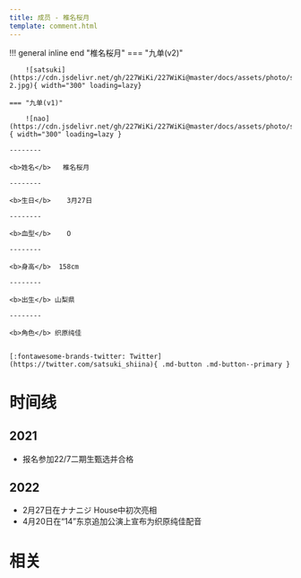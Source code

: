 ```yaml
---
title: 成员 - 椎名桜月
template: comment.html
---
```


!!! general inline end "椎名桜月"
    === "九单(v2)"

        ![satsuki](https://cdn.jsdelivr.net/gh/227WiKi/227WiKi@master/docs/assets/photo/satsuki/9th-2.jpg){ width="300" loading=lazy}

    === "九单(v1)"

        ![nao](https://cdn.jsdelivr.net/gh/227WiKi/227WiKi@master/docs/assets/photo/satsuki/9th.jpg){ width="300" loading=lazy }

    --------

    <b>姓名</b>   椎名桜月

    --------

    <b>生日</b>    3月27日

    --------

    <b>血型</b>    O

    --------

    <b>身高</b>  158cm

    --------

    <b>出生</b> 山梨県

    --------

    <b>角色</b> 织原纯佳
  

    [:fontawesome-brands-twitter: Twitter](https://twitter.com/satsuki_shiina){ .md-button .md-button--primary }

# 时间线
## 2021 

- 报名参加22/7二期生甄选并合格

## 2022

- 2月27日在ナナニジ House中初次亮相
- 4月20日在“14”东京追加公演上宣布为织原纯佳配音

# 相关
